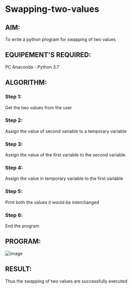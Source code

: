 # Swapping-two-values
## AIM:
To write a python program for swapping of two values
## EQUIPEMENT'S REQUIRED: 
PC
Anaconda - Python 3.7
## ALGORITHM: 
### Step 1:
Get the two values from the user
### Step 2: 
Assign the value of second variable to a temporary variable 
### Step 3: 
Assign the value of the first variable to the second variable.
### Step 4:  
Assign the value in temporary variable to the first variable
### Step 5: 
Print both the values it would be interchanged
### Step 6: 
End the program
## PROGRAM:
![image](https://github.com/Vedha0406/Swapping-two-values/assets/150884870/d870ab76-e908-48d1-a6b6-74bc49e1ba3d)




## RESULT:
Thus the swapping of two values are successfully executed



